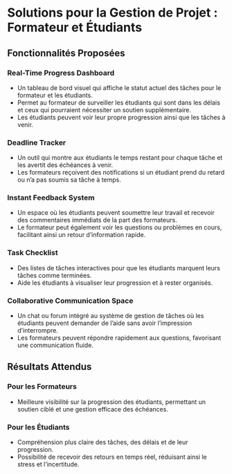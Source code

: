 # Solutions pour la Gestion de Projet : Formateur et Étudiants

## Fonctionnalités Proposées

### Real-Time Progress Dashboard
- Un tableau de bord visuel qui affiche le statut actuel des tâches pour le formateur et les étudiants.
- Permet au formateur de surveiller les étudiants qui sont dans les délais et ceux qui pourraient nécessiter un soutien supplémentaire.
- Les étudiants peuvent voir leur propre progression ainsi que les tâches à venir.

### Deadline Tracker
- Un outil qui montre aux étudiants le temps restant pour chaque tâche et les avertit des échéances à venir.
- Les formateurs reçoivent des notifications si un étudiant prend du retard ou n’a pas soumis sa tâche à temps.

### Instant Feedback System
- Un espace où les étudiants peuvent soumettre leur travail et recevoir des commentaires immédiats de la part des formateurs.
- Le formateur peut également voir les questions ou problèmes en cours, facilitant ainsi un retour d’information rapide.

### Task Checklist
- Des listes de tâches interactives pour que les étudiants marquent leurs tâches comme terminées.
- Aide les étudiants à visualiser leur progression et à rester organisés.

### Collaborative Communication Space
- Un chat ou forum intégré au système de gestion de tâches où les étudiants peuvent demander de l’aide sans avoir l’impression d’interrompre.
- Les formateurs peuvent répondre rapidement aux questions, favorisant une communication fluide.

## Résultats Attendus

### Pour les Formateurs
- Meilleure visibilité sur la progression des étudiants, permettant un soutien ciblé et une gestion efficace des échéances.

### Pour les Étudiants
- Compréhension plus claire des tâches, des délais et de leur progression.
- Possibilité de recevoir des retours en temps réel, réduisant ainsi le stress et l’incertitude.
